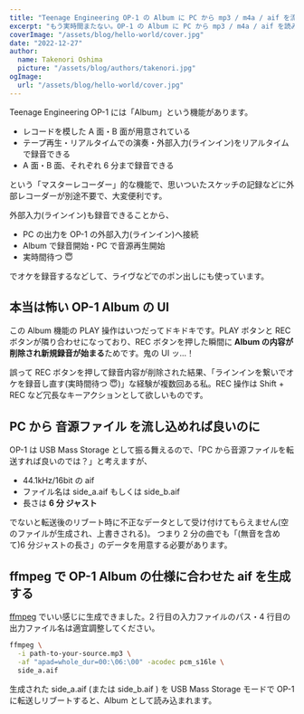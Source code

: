 ```yaml
---
title: "Teenage Engineering OP-1 の Album に PC から mp3 / m4a / aif を流し込みたい"
excerpt: "もう実時間またない。OP-1 の Album に PC から mp3 / m4a / aif を読み込ませる方法"
coverImage: "/assets/blog/hello-world/cover.jpg"
date: "2022-12-27"
author:
  name: Takenori Oshima
  picture: "/assets/blog/authors/takenori.jpg"
ogImage:
  url: "/assets/blog/hello-world/cover.jpg"
---
```


Teenage Engineering OP-1 には「Album」という機能があります。

- レコードを模した A 面・B 面が用意されている
- テープ再生・リアルタイムでの演奏・外部入力(ラインイン)をリアルタイムで録音できる
- A 面・B 面、それぞれ 6 分まで録音できる

という「マスターレコーダー」的な機能で、思いついたスケッチの記録などに外部レコーダーが別途不要で、大変便利です。

外部入力(ラインイン)も録音できることから、

- PC の出力を OP-1 の外部入力(ラインイン)へ接続
- Album で録音開始・PC で音源再生開始
- 実時間待つ 😇

でオケを録音するなどして、ライヴなどでのポン出しにも使っています。

## 本当は怖い OP-1 Album の UI

この Album 機能の PLAY 操作はいつだってドキドキです。PLAY ボタンと REC ボタンが隣り合わせになっており、REC ボタンを押した瞬間に **Album の内容が削除され新規録音が始まる**ためです。鬼の UI ッ...！

誤って REC ボタンを押して録音内容が削除された結果、「ラインインを繋いでオケを録音し直す(実時間待つ 😇)」な経験が複数回ある私。REC 操作は Shift + REC など冗長なキーアクションとして欲しいものです。

## PC から 音源ファイル を流し込めれば良いのに

OP-1 は USB Mass Storage として振る舞えるので、「PC から音源ファイルを転送すれば良いのでは？」と考えますが、

- 44.1kHz/16bit の aif
- ファイル名は side_a.aif もしくは side_b.aif
- 長さは **6 分 ジャスト**

でないと転送後のリブート時に不正なデータとして受け付けてもらえません(空のファイルが生成され、上書きされる)。
つまり 2 分の曲でも「(無音を含めて)6 分ジャストの長さ」のデータを用意する必要があります。

## ffmpeg で OP-1 Album の仕様に合わせた aif を生成する

[ffmpeg](https://ffmpeg.org/) でいい感じに生成できました。2 行目の入力ファイルのパス・4 行目の出力ファイル名は適宜調整してください。

```sh {2,4} showLineNumbers
ffmpeg \
  -i path-to-your-source.mp3 \
  -af "apad=whole_dur=00:\06:\00" -acodec pcm_s16le \
  side_a.aif
```

生成された side_a.aif (または side_b.aif ) を USB Mass Storage モードで OP-1 に転送しリブートすると、Album として読み込まれます。
